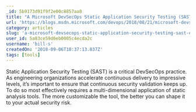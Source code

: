 ```yaml
---
_id: 5b9173d91f9f2e00c8857aa8
title: "A Microsoft DevSecOps Static Application Security Testing (SAST) Exercise"
url: 'https://blogs.msdn.microsoft.com/devops/2018/08/21/microsoft-devsecops-static-application-security-testing-sast-exercise/'
category: articles
slug: 'a-microsoft-devsecops-static-application-security-testing-sast-exercise'
user_id: 5a83ce59d6eb0005c4ecda2c
username: 'bill-s'
createdOn: '2018-09-06T18:37:13.837Z'
tags: [tools]
---
```


Static Application Security Testing (SAST) is a critical DevSecOps practice. As engineering organizations accelerate continuous delivery to impressive levels, it’s important to ensure that continuous security validation keeps up. To do so most effectively requires a multi-dimensional application of static analysis tools. The more customizable the tool, the better you can shape it to your actual security risk.


